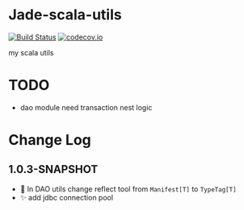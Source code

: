 Jade-scala-utils
================
[![Build Status](https://travis-ci.org/Jade-Shan/Jade-Scala-Utils.svg?branch=master)](https://travis-ci.org/Jade-Shan/Jade-Scala-Utils)
[![codecov.io](https://codecov.io/github/Jade-Shan/Jade-scala-utils/coverage.svg?branch=master)](https://codecov.io/github/Jade-Shan/Jade-scala-utils?branch=master)

my scala utils

TODO
================

* dao module need transaction nest logic

Change Log
================

1.0.3-SNAPSHOT
----------------

* :bug: In DAO utils change reflect tool from `Manifest[T]` to `TypeTag[T]`
* :sparkles: add jdbc connection pool
